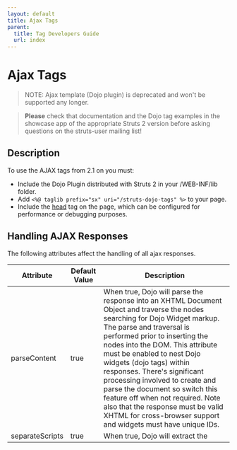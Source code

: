 ```yaml
---
layout: default
title: Ajax Tags
parent:
  title: Tag Developers Guide
  url: index
---
```


# Ajax Tags

> NOTE: Ajax template (Dojo plugin) is deprecated and won't be supported any longer.

> **Please** check that documentation and the Dojo tag examples in the showcase app of the appropriate Struts 2 version 
> before asking questions on the struts-user mailing list!

## Description

To use the AJAX tags from 2.1 on you must:

- Include the Dojo Plugin distributed with Struts 2 in your /WEB-INF/lib folder.
- Add `<%@ taglib prefix="sx" uri="/struts-dojo-tags" %>` to your page.
- Include the [head](head-tag.html) tag on the page, which can be configured for performance or debugging purposes.

## Handling AJAX Responses

The following attributes affect the handling of all ajax responses.

|Attribute|Default Value|Description|
|---------|-------------|-----------|
|parseContent|true|When true, Dojo will parse the response into an XHTML Document Object and traverse the nodes searching for Dojo Widget markup.  The parse and traversal is performed prior to inserting the nodes into the DOM. This attribute must be enabled to nest Dojo widgets (dojo tags) within responses. There's significant processing involved to create and parse the document so switch this feature off when not required. Note also that the response must be valid XHTML for cross-browser support and widgets must have unique IDs.|
|separateScripts|true|When true, Dojo will extract the <script> tags from the response, concatenate the extracted code into one block, create a new Function whose body is the extracted code and immediately invoke the function. The invocation is performed after the DOM has been updated with the XHTML. The function is executed within the scope of the widget (that is, the  **this** variable points to the widget instance).\
\
When false, Dojo will extract the <script> tags from the response, concatenate the extracted code into one block and:\
\
\*in IE:  invoke window.execScript() on the code\
\
\*in other browsers: create a <script> node containing the code and insert that node into the DOM\
\
This invocation occurs after the DOM has been updated with the XHTML. Note that scripts may not be executed if it is not valid to create a <script> node in the DOM at the destination.|
|executeScripts|false|When true, Dojo will extract code from the <script> tags from the response and execute it based on the separateScripts value.\
\
When false, the XHTML response is inserted into the DOM and <script> nodes are ignored. |

> It's possible that the updated DOM will not include <script> nodes even though the inline code has been executed.

Ensure the response is XHTML-compliant (including, for example, thead and tbody tags in tables).

If you intend to run inline javascript:

- Ensure the  javascript can be concatenated and executed in one block,
- set executeScripts=true,
- set separateScripts=true (the reliable option)

## Topics

Most of the AJAX tags use Dojo topics for event notification and communication between them, to learn about topics visit 
[Dojo's documentation](http://dojotoolkit.org/book/dojo-book-0-4/part-5-connecting-pieces/event-system/topics)

## Examples

Examples can be found on the documentation for each tag in the [UI Tag Reference](ui-tag-reference.html) page, 
for additional examples see [Ajax and JavaScript Recipes](ajax-and-javascript-recipes.html) and the Showcase application 
distributed with Struts 2.

## Tags

- [a](dojo-href-tag.html)
- [autocompleter](dojo-autocompleter-tag.html)
- [bind](dojo-bind-tag.html)
- [datetimepicker](dojo-datetimepicker-tag.html)
- [div](dojo-div-tag.html)
- [head](dojo-head-tag.html)
- [submit](dojo-submit-tag.html)
- [tabbedpanel](dojo-tabbedpanel-tag.html) 
- [textarea](dojo-textarea-tag.html)
- [tree](dojo-tree-tag.html)
- [treenode](dojo-treenode-tag.html)
